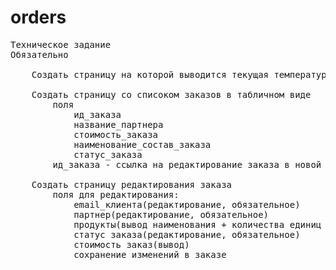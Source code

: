 # orders
<pre>
Техническое задание
Обязательно

    Создать страницу на которой выводится текущая температура в Брянске (запрос из php) (Работа с api какого-либо сервиса например: https://tech.yandex.ru/weather/)

    Создать страницу со списоком заказов в табличном виде
        поля
            ид_заказа
            название_партнера
            стоимость_заказа
            наименование_состав_заказа
            статус_заказа
        ид_заказа - ссылка на редактирование заказа в новой вкладке

    Создать страницу редактирования заказа
        поля для редактирования:
            email_клиента(редактирование, обязательное)
            партнер(редактирование, обязательное)
            продукты(вывод наименования + количества единиц продукта)
            статус заказа(редактирование, обязательное)
            стоимость заказ(вывод)
            сохранение изменений в заказе
</pre>
